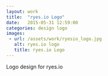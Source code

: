 ```yaml
---
layout: work
title:  "ryes.io Logo"
date:   2015-05-31 12:59:00
categories: design logo
images: 
 - url: /assets/work/ryesio_logo.jpg
   alt: ryes.io logo
   title: ryes.io Logo
---
```

Logo design for ryes.io
<!--more-->
